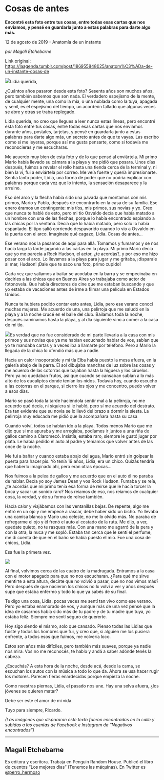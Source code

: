 # Cosas de antes

**Encontré esta foto entre tus cosas, entre todas esas cartas que nos enviamos, y pensé en guardarla junto a estas palabras para darte algo más.**

12 de agosto de 2019 - Anatomía de un instante

_por Magalí Etchebarne_

Link original: https://laagenda.tumblr.com/post/186955848025/anatom%C3%ADa-de-un-instante-cosas-de

![](https://64.media.tumblr.com/59e78d27053d298d4cb2fedbad868711/ae12e9e66d5f7f75-fd/s500x750/cf350663ea89670d776c403d7721b5bb455d0c30.jpg)Lidia
querida, 

¿Cuántos
años pasaron desde esta foto? Sesenta años son muchos años, pero también
sabemos que son nada. El verdadero espejismo de la mente, de cualquier mente,
una como la mía, o una nublada como la tuya, apagada y senil, es el espejismo
del tiempo, un acordeón fallado que algunas veces se abre y otras se traba
replegado. 

Lidia
querida, no creo que llegues a leer nunca estas líneas, pero encontré esta foto
entre tus cosas, entre todas esas cartas que nos enviamos durante años,
postales, tarjetas, y pensé en guardarla junto a estas palabras para darte algo
más, un secreto antes de que te vayas. Las escribo como si me leyeras, porque
así me gusta pensarte, como si todavía me reconocieras y me escucharas.

Me
acuerdo muy bien de esta foto y de lo que pensé al enviártela. Mi primo Mario
había llevado su cámara a la playa y me pidió que posara. Unos días después,
fuimos a revelar el rollo hasta una tienda cerca de la terminal y, ni bien la
vi, fui a enviártela por correo. Me veía fuerte y quería impresionarte. Sentía
tanto poder, Lidia, una forma de poder que no podría explicar con palabras
porque cada vez que lo intento, la sensación desaparece y la arruino. 

Eso
del arco y la flecha había sido una pavada que montamos con mis primos, Mario y
Pablo, después de encontrarlo en la casa de su familia. Ese enero éramos un
contingente: mis tíos, mis primos, sus novias y yo. Creo que nunca te hablé de
esto, pero mi tío Osvaldo decía que había matado a un hombre con una de las
flechas, porque lo había encontrado espiando a las chicas por la ventana. Decía
que lo había matado, pero solo lo había espantado. El tipo salió corriendo
despavorido cuando lo vio a Osvaldo en la puerta con el arco. Imaginate qué
cagazo, Lidia. Cosas de antes…

Ese
verano nos la pasamos de aquí para allá. Tomamos y fumamos y se nos hacía larga
la tarde jugando a las cartas en la playa. Mi primo Mario decía que yo me
parecía a Rock Hudson, el actor, ¿te acordás?, y por eso me hizo posar con el
arco. Lo llevamos a la playa para jugar y me gritaba, ¡disparale al mar,
Hudson! ¡Dale que te saco una foto, primo cupido!  

Cada
vez que salíamos a bailar se acodaba en la barra y se empecinaba en decirles a
las chicas que en Buenos Aires yo trabajaba como actor de fotonovela. Que había
directores de cine que me estaban buscando y que yo estaba de vacaciones antes
de irme a filmar una película en Estados Unidos. 

Nunca
te hubiera podido contar esto antes, Lidia, pero ese verano conocí muchas
mujeres. Me acuerdo de una, una pelirroja que me saludó en la playa y a la
noche crucé en el baile del club. Bailamos toda la noche, después caminamos
hasta la playa, y al día siguiente vino a comer a la casa de mi tío.

![](https://64.media.tumblr.com/59e78d27053d298d4cb2fedbad868711/ae12e9e66d5f7f75-fd/s500x750/cf350663ea89670d776c403d7721b5bb455d0c30.jpg)Es
verdad que no fue considerado de mi parte llevarla a la casa con mis primos y
sus novias que ya me habían escuchado hablar de vos, sabían que yo te mandaba
cartas y a veces iba a llamarte por teléfono. Pero a Mario la llegada de la
chica lo ofendió más que a nadie. 

Hacía
un calor insoportable y mi tía Elba había puesto la mesa afuera, en la galería
abajo de la parra. El sol dibujaba manchas de luz sobre las cosas y me acuerdo
de las cotorras que bajaban hasta la higuera y los ciruelos. Pero ya no
quedaban frutos, así que cuando se cansaban subían a lo más alto de los
eucaliptos donde tenían los nidos. Todavía hoy, cuando escucho a las cotorras
en el parque, si cierro los ojos y me concentro, puedo volver a esos días.  




Mario
se pasó toda la tarde haciéndola sentir mal a la pelirroja, no me acuerdo qué
decía, ni siquiera si le habló, pero sí me acuerdo del destrato. Era tan
evidente que su novia se lo llevó del brazo a dormir la siesta. La pelirroja
muy educada me pidió que la acompañara hasta su casa.

Cuando
volví, todos se habían ido a la playa. Todos menos Mario que me dijo que si me
apuraba y me arreglaba, podíamos ir juntos a una riña de gallos camino a
Claromecó. Insistía, estaba raro, siempre le gustó jugar por plata. Le había
pedido el auto al padre y teníamos que volver antes de las once de la noche. 

Me
fui a bañar y cuando estaba abajo del agua, Mario entró sin golpear la puerta
para hacer pis. Yo tenía 19 años, Lidia, era un chico. Quizás tendría que
haberlo imaginado ahí, pero eran otras épocas… 

Nos
fuimos a la pelea de gallos y me acuerdo que en el auto él no paraba de hablar.
Decía yo soy James Dean y vos Rock Hudson. Fumaba y se reía, ¿te acordás que mi
primo tenía esa forma de reírse que le hacía torcer la boca y sacar un sonido
raro? Nos reíamos de eso, nos reíamos de cualquier cosa, la verdad, y de su
forma de reírse también. 

Hacía
calor y viajábamos con las ventanillas bajas. De repente, algo me entró en un
ojo y me empecé a rascar, debe haber sido un bicho. Yo llevaba una camisa
blanca y Mario una celeste, no me lo olvido más. No paraba de refregarme el ojo
y él frenó el auto al costado de la ruta. Me dijo, a ver, quedate quieto, no te
rasques más. Con una mano me agarró de la pera y con la otra, la nuca y me
sopló. Estaba tan cerca que le sentí el perfume, me di cuenta de que en el baño
se había puesto el mío. Fue una cosa de chicos, Lidia. 

Esa
fue la primera vez. 

![](https://64.media.tumblr.com/f6a940bbd1dc99b3dc5b37efbd91aa2f/ae12e9e66d5f7f75-b9/s500x750/b809257a5a082e7b0180e6adfa203eb80bc2f5ea.jpg)


Al
final, volvimos cerca de las cuatro de la madrugada. Entramos a la casa con el
motor apagado para que no nos escucharan. ¿Para qué me sirve mentirte a esta
altura, decirte que no volvió a pasar, que no nos vimos más? Pero después de
que nacieron los chicos no lo volví a ver y años después supe que estaba
enfermo y todo lo que ya sabés de su final. 

Te
digo una cosa, Lidia, pocas veces me sentí tan vivo como ese verano. Pero yo
estaba enamorado de vos, y aunque más de una vez pensé que la idea de casarnos
había sido más de tu padre y de tu madre que tuya, yo estaba feliz. Siempre me
sentí seguro de quererte. 

Hoy
sigo siendo el mismo, solo que cansado. Pienso todas las Lidias que fuiste y
todos los hombres que fui, y creo que, si alguien me los pusiera enfrente, a
todos esos que fuimos, me volvería loco. 

Estos
son años más difíciles, pero también más suaves, porque ya nadie nos mira. Vos
no me reconocés, te hablo y andá a saber adónde tenés la cabeza. 

¿Escuchás?
A esta hora de la noche, desde acá, desde la cama, se escuchan los autos con la
música a todo lo que da. Ahora se usa hacer rugir los motores. Parecen fieras
enardecidas porque empieza la noche. 

Como
nuestras piernas, Lidia, el pasado nos une. Hay una selva afuera, ¿los jóvenes
se quieren matar? 

Debe
ser este el amor de mi vida. 

Tuyo para siempre, Ricardo. 

*(Las imágenes que dispararon este texto fueron encontradas en la calle y subidas a las cuentas de Facebook e Instagram de “Negativos encontrados”)*

---

Magalí Etchebarne
-----------------

 Es editora y escritora. Trabaja en Penguin Random House. Publicó el libro de cuentos “Los mejores días” (Tenemos las máquinas). En Twitter es [@perro\_hermoso](https://twitter.com/perro_hermoso) 

